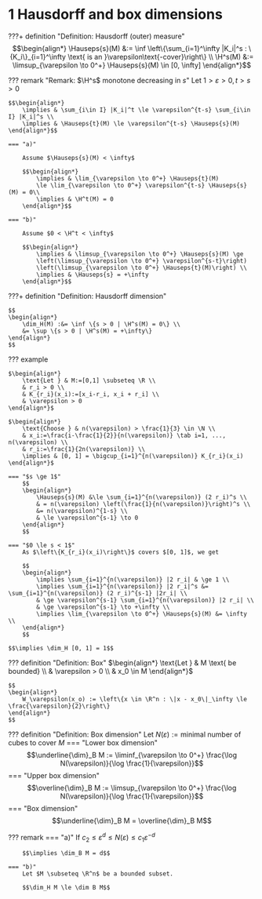 # 1 Hausdorff and box dimensions

???+ definition "Definition: Hausdorff (outer) measure"
    $$\begin{align*}
        \Hauseps{s}(M) &:=
        \inf \left\{\sum_{i=1}^\infty |K_i|^s : \{K_i\}_{i=1}^\infty \text{ is an }\varepsilon\text{-cover}\right\} \\
        \H^s(M) &:= \limsup_{\varepsilon \to 0^+} \Hauseps{s}(M) \in [0, \infty]
    \end{align*}$$


??? remark "Remark: $\H^s$ monotone decreasing in $s$"
    Let $1 > \varepsilon > 0, t > s > 0$

    $$\begin{align*}
        \implies & \sum_{i\in I} |K_i|^t \le \varepsilon^{t-s} \sum_{i\in I} |K_i|^s \\
        \implies & \Hauseps{t}(M) \le \varepsilon^{t-s} \Hauseps{s}(M)
    \end{align*}$$

    === "a)"
    
        Assume $\Hauseps{s}(M) < \infty$
    
        $$\begin{align*}
            \implies & \lim_{\varepsilon \to 0^+} \Hauseps{t}(M)
            \le \lim_{\varepsilon \to 0^+} \varepsilon^{t-s} \Hauseps{s}(M) = 0\\
            \implies & \H^t(M) = 0
        \end{align*}$$

    === "b)"
        
        Assume $0 < \H^t < \infty$
        
        $$\begin{align*}
            \implies & \limsup_{\varepsilon \to 0^+} \Hauseps{s}(M) \ge
            \left(\limsup_{\varepsilon \to 0^+} \varepsilon^{s-t}\right)
            \left(\limsup_{\varepsilon \to 0^+} \Hauseps{t}(M)\right) \\
            \implies & \Hauseps{s} = +\infty
        \end{align*}$$


???+ definition "Definition: Hausdorff dimension"

    $$
    \begin{align*}
        \dim_H(M) :&= \inf \{s > 0 | \H^s(M) = 0\} \\
        &= \sup \{s > 0 | \H^s(M) = +\infty\}
    \end{align*}
    $$


??? example
    
    $\begin{align*}
        \text{Let } & M:=[0,1] \subseteq \R \\
        & r_i > 0 \\
        & K_{r_i}(x_i):=[x_i-r_i, x_i + r_i] \\
        & \varepsilon > 0
    \end{align*}$

    $\begin{align*}
        \text{Choose } & n(\varepsilon) > \frac{1}{3} \in \N \\
        & x_i:=\frac{i-\frac{1}{2}}{n(\varepsilon)} \tab i=1, ..., n(\varepsilon) \\
        & r_i:=\frac{1}{2n(\varepsilon)} \\
        \implies & [0, 1] = \bigcup_{i=1}^{n(\varepsilon)} K_{r_i}(x_i)
    \end{align*}$

    === "$s \ge 1$"
        $$
        \begin{align*}
            \Hauseps{s}(M) &\le \sum_{i=1}^{n(\varepsilon)} (2 r_i)^s \\
            & = n(\varepsilon) \left(\frac{1}{n(\varepsilon)}\right)^s \\
            &= n(\varepsilon)^{1-s} \\
            & \le \varepsilon^{s-1} \to 0
        \end{align*}
        $$

    === "$0 \le s < 1$"
        As $\left\{K_{r_i}(x_i)\right\}$ covers $[0, 1]$, we get

        $$
        \begin{align*}
            \implies \sum_{i=1}^{n(\varepsilon)} |2 r_i| & \ge 1 \\
            \implies \sum_{i=1}^{n(\varepsilon)} |2 r_i|^s &= \sum_{i=1}^{n(\varepsilon)} (2 r_i)^{s-1} |2r_i| \\
            & \ge \varepsilon^{s-1} \sum_{i=1}^{n(\varepsilon)} |2 r_i| \\
            & \ge \varepsilon^{s-1} \to +\infty \\
            \implies \lim_{\varepsilon \to 0^+} \Hauseps{s}(M) &= \infty \\
        \end{align*}
        $$

    $$\implies \dim_H [0, 1] = 1$$


??? definition "Definition: Box"
    $\begin{align*}
        \text{Let } & M \text{ be bounded} \\
        & \varepsilon > 0 \\
        & x_0 \in M
    \end{align*}$
    
    $$
    \begin{align*}
        W_\varepsilon(x_o) := \left\{x \in \R^n : \|x - x_0\|_\infty \le \frac{\varepsilon}{2}\right\}
    \end{align*}
    $$

??? definition "Definition: Box dimension"
    $\text{Let } N(\varepsilon):= \text{minimal number of cubes to cover } M$ 
    === "Lower box dimension"
        $$\underline{\dim}_B M := \liminf_{\varepsilon \to 0^+} \frac{\log N(\varepsilon)}{\log \frac{1}{\varepsilon}}$$
    === "Upper box dimension"
        $$\overline{\dim}_B M := \limsup_{\varepsilon \to 0^+} \frac{\log N(\varepsilon)}{\log \frac{1}{\varepsilon}}$$
    === "Box dimension"
        $$\underline{\dim}_B M = \overline{\dim}_B M$$

??? remark
    === "a)"
        If $c_2 \le \varepsilon^d \le N(\varepsilon) \le c_1 \varepsilon^{-d}$

        $$\implies \dim_B M = d$$

    === "b)"
        Let $M \subseteq \R^n$ be a bounded subset.

        $$\dim_H M \le \dim B M$$